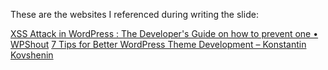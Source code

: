 These are the websites I referenced during writing the slide:

[XSS Attack in WordPress : The Developer's Guide on how to prevent one • WPShout](https://wpshout.com/wordpress-xss-attack/)
[7 Tips for Better WordPress Theme Development – Konstantin Kovshenin](https://konstantin.blog/2013/better-wordpress-theme-development/)
